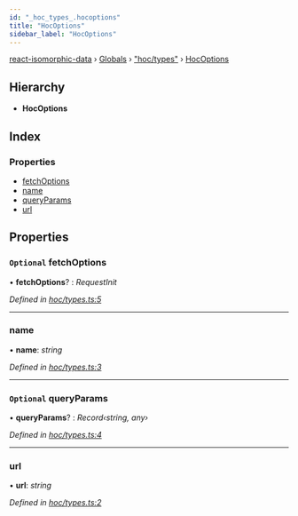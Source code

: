 ```yaml
---
id: "_hoc_types_.hocoptions"
title: "HocOptions"
sidebar_label: "HocOptions"
---
```


[react-isomorphic-data](../index.md) › [Globals](../globals.md) › ["hoc/types"](../modules/_hoc_types_.md) › [HocOptions](_hoc_types_.hocoptions.md)

## Hierarchy

* **HocOptions**

## Index

### Properties

* [fetchOptions](_hoc_types_.hocoptions.md#optional-fetchoptions)
* [name](_hoc_types_.hocoptions.md#name)
* [queryParams](_hoc_types_.hocoptions.md#optional-queryparams)
* [url](_hoc_types_.hocoptions.md#url)

## Properties

### `Optional` fetchOptions

• **fetchOptions**? : *RequestInit*

*Defined in [hoc/types.ts:5](https://github.com/jackyef/react-isomorphic-data/blob/6412682/packages/react-isomorphic-data/src/hoc/types.ts#L5)*

___

###  name

• **name**: *string*

*Defined in [hoc/types.ts:3](https://github.com/jackyef/react-isomorphic-data/blob/6412682/packages/react-isomorphic-data/src/hoc/types.ts#L3)*

___

### `Optional` queryParams

• **queryParams**? : *Record‹string, any›*

*Defined in [hoc/types.ts:4](https://github.com/jackyef/react-isomorphic-data/blob/6412682/packages/react-isomorphic-data/src/hoc/types.ts#L4)*

___

###  url

• **url**: *string*

*Defined in [hoc/types.ts:2](https://github.com/jackyef/react-isomorphic-data/blob/6412682/packages/react-isomorphic-data/src/hoc/types.ts#L2)*
